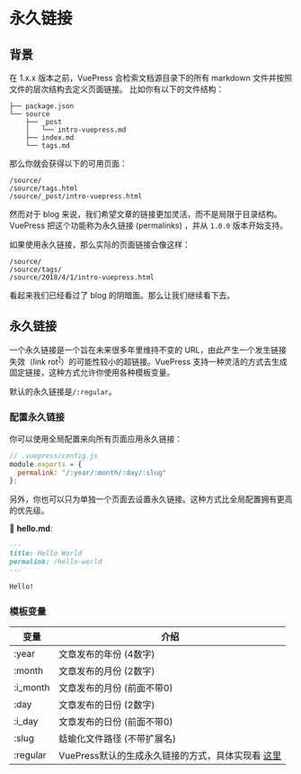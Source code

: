 # 永久链接

## 背景

在 1.x.x 版本之前，VuePress 会检索文档源目录下的所有 markdown 文件并按照文件的层次结构去定义页面链接。
比如你有以下的文件结构：

```
├── package.json
└── source
    ├── _post
    │   └── intro-vuepress.md
    ├── index.md
    └── tags.md
```

那么你就会获得以下的可用页面：

```
/source/
/source/tags.html
/source/_post/intro-vuepress.html
```

然而对于 blog 来说，我们希望文章的链接更加灵活，而不是局限于目录结构。VuePress 把这个功能称为永久链接 (permalinks) ，并从 `1.0.0` 版本开始支持。

如果使用永久链接，那么实际的页面链接会像这样：

```
/source/
/source/tags/
/source/2018/4/1/intro-vuepress.html
```

看起来我们已经看过了 blog 的阴暗面。那么让我们继续看下去。

## 永久链接

一个永久链接是一个旨在未来很多年里维持不变的 URL，由此产生一个发生链接失效（link rot<sup>[1][1]</sup>）的可能性较小的超链接。VuePress 支持一种灵活的方式去生成固定链接，这种方式允许你使用各种模板变量。

默认的永久链接是`/:regular`。

### 配置永久链接

你可以使用全局配置来向所有页面应用永久链接：

```js
// .vuepress/config.js
module.exports = {
  permalink: "/:year/:month/:day/:slug"
};
```

另外，你也可以只为单独一个页面去设置永久链接。这种方式比全局配置拥有更高的优先级。

📝 **hello.md**:

```markdown
---
title: Hello World
permalink: /hello-world
---

Hello!
```

### 模板变量

| 变量 | 介绍 |
| --- | --- |
| :year | 文章发布的年份 (4数字) |
| :month | 文章发布的月份 (2数字) |
| :i_month | 文章发布的月份 (前面不带0) |
| :day | 文章发布的日份 (2数字) |
| :i_day | 文章发布的日份 (前面不带0) |
| :slug | 蛞蝓化文件路径 (不带扩展名) |
| :regular | VuePress默认的生成永久链接的方式，具体实现看 [这里][2] |

[1]:https://en.wikipedia.org/wiki/Link_rot
[2]:https://github.com/vuejs/vuepress/blob/master/packages/%40vuepress/shared-utils/src/fileToPath.ts
